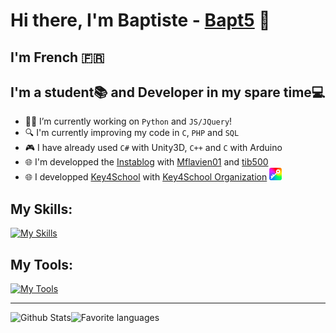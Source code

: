 # Hi there, I'm Baptiste - [Bapt5](https://github.com/Bapt5) 👋
## I'm French 🇫🇷

## I'm a student📚 and Developer in my spare time💻
- 👨‍💻 I’m currently working on `Python` and `JS/JQuery`!
- 🔍 I'm currently improving my code in `C`, `PHP` and `SQL`
- 🎮 I have already used `C#` with Unity3D, `C++` and `C` with Arduino
- 🌐 I'm developped the [Instablog](http://les-codeurs-lbp.bourseguin.fr/instablog) with [Mflavien01](https://github.com/Mflavien01) and [tib500](https://github.com/tib500)
- 🌐 I developped [Key4School](https://key4school.com/) with [Key4School Organization](https://github.com/Key4School) <img  alt="key4school" height="20px" src="https://github.com/Key4School/Key4School/blob/main/static/image/logo/favicon.png" />

## My Skills:
  [![My Skills](https://skillicons.dev/icons?i=arduino,bash,c,cs,css,flask,html,js,mongodb,mysql,ocaml,php,postgres,py,raspberrypi,regex,selenium,unity&theme=dark)](https://github.com/Bapt5)

## My Tools:
  [![My Tools](https://skillicons.dev/icons?i=atom,github,heroku,netlify,stackoverflow,vscode&theme=dark)](https://github.com/Bapt5)

---

<a href="https://github.com/Bapt5"><img align="left" alt="Github Stats" src="https://github-readme-stats.vercel.app/api?username=Bapt5&layout=compact&custom_title=Bapt5%27s%20GitHub%20Stats&show_icons=true&title_color=f0f&icon_color=ff0&text_color=9f9f9f&bg_color=0d1117" /></a>
<a href="https://github.com/Bapt5?tab=repositories"><img align="left" alt="Favorite languages" src="https://github-readme-stats.vercel.app/api/top-langs/?username=Bapt5&layout=compact&show_icons=true&title_color=fff&text_color=9f9f9f&bg_color=0d1117&&langs_count=10&hide=Smalltalk,Processing,Assembly,ShaderLab"  /></a>

